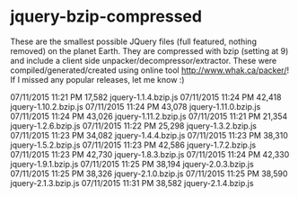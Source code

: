 # jquery-bzip-compressed
These are the smallest possible JQuery files (full featured, nothing removed) on the planet Earth. They are compressed with bzip (setting at 9) and include a client side unpacker/decompressor/extractor. These were compiled/generated/created using online tool http://www.whak.ca/packer/!
If I missed any popular releases, let me know :)

07/11/2015  11:21 PM            17,582 jquery-1.1.4.bzip.js
07/11/2015  11:24 PM            42,418 jquery-1.10.2.bzip.js
07/11/2015  11:24 PM            43,078 jquery-1.11.0.bzip.js
07/11/2015  11:24 PM            43,026 jquery-1.11.2.bzip.js
07/11/2015  11:21 PM            21,354 jquery-1.2.6.bzip.js
07/11/2015  11:22 PM            25,298 jquery-1.3.2.bzip.js
07/11/2015  11:23 PM            34,082 jquery-1.4.4.bzip.js
07/11/2015  11:23 PM            38,310 jquery-1.5.2.bzip.js
07/11/2015  11:23 PM            42,586 jquery-1.7.2.bzip.js
07/11/2015  11:23 PM            42,730 jquery-1.8.3.bzip.js
07/11/2015  11:24 PM            42,330 jquery-1.9.1.bzip.js
07/11/2015  11:25 PM            38,194 jquery-2.0.3.bzip.js
07/11/2015  11:25 PM            38,326 jquery-2.1.0.bzip.js
07/11/2015  11:25 PM            38,590 jquery-2.1.3.bzip.js
07/11/2015  11:31 PM            38,582 jquery-2.1.4.bzip.js

